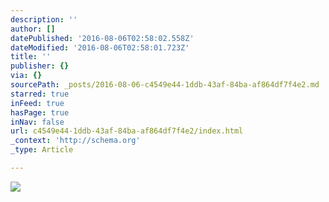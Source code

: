 ```yaml
---
description: ''
author: []
datePublished: '2016-08-06T02:58:02.558Z'
dateModified: '2016-08-06T02:58:01.723Z'
title: ''
publisher: {}
via: {}
sourcePath: _posts/2016-08-06-c4549e44-1ddb-43af-84ba-af864df7f4e2.md
starred: true
inFeed: true
hasPage: true
inNav: false
url: c4549e44-1ddb-43af-84ba-af864df7f4e2/index.html
_context: 'http://schema.org'
_type: Article

---
```

![](https://the-grid-user-content.s3-us-west-2.amazonaws.com/30f9dc44-f47d-4c09-aaf2-163b97c41ca9.jpg)